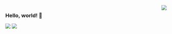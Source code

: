 <img align="right" src="https://github-readme-stats.vercel.app/api?username=douking&show_icons=true&hide_title=true&hide_border=true" />

### Hello, world! 👋

<!--
**DouKing/DouKing** is a ✨ _special_ ✨ repository because its `README.md` (this file) appears on your GitHub profile.

Here are some ideas to get you started:

- 🔭 I’m currently working on ...
- 🌱 I’m currently learning ...
- 👯 I’m looking to collaborate on ...
- 🤔 I’m looking for help with ...
- 💬 Ask me about ...
- 📫 How to reach me: ...
- 😄 Pronouns: ...
- ⚡ Fun fact: ...
-->

![](https://github-profile-summary-cards.vercel.app/api/cards/repos-per-language?username=douking&theme=github)
![](https://github-profile-summary-cards.vercel.app/api/cards/most-commit-language?username=douking&theme=github)